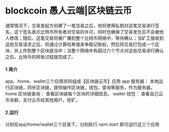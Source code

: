 # blockcoin 愚人云端|区块链云币

通常情况下，交易发起方创建了一笔交易之后，他将使用私钥对这笔交易进行签名，这个签名表示比特币所有者对交易的许可，同时也确保了交易发生后不会被他人修改；随后，这笔交易将被广播到整个比特币网络中，等待确认；当矿工接收到这些交易请求之后，将通过计算哈希值来争取记账权，然后将交易打包成一个区块，并上传到整个区块链当中；当整个网络中有超过六个节点对这些交易进行确认之后，比特币的转账过程就完成了。

#### 1.简介
app、home、wallet三个应用共同组成【区块链云币】应用
app 服务器： 本地运行区块链，同步区块链，提供操作区块链，钱包，查询等服务，作为服务器。
home 区块链查询： 查看区块链每个区块的详细信息。
wallet 钱包： 查看自己云币余额，支付云币给其他用户，挖矿。

#### 2.运行
分别在app/home/wallet三个目录下，分别执行 npm start 即可运行这三个应用


